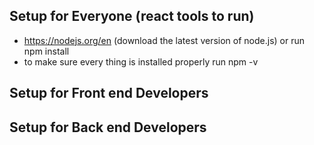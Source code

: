 ## Setup for Everyone (react tools to run)
- https://nodejs.org/en (download the latest version of node.js) or run npm install
- to make sure every thing is installed properly run npm -v
## Setup for Front end Developers

## Setup for Back end Developers